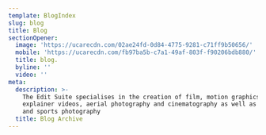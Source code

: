 ```yaml
---
template: BlogIndex
slug: blog
title: Blog
sectionOpener:
  image: 'https://ucarecdn.com/02ae24fd-0d84-4775-9281-c71ff9b50656/'
  mobile: 'https://ucarecdn.com/fb97ba5b-c7a1-49af-803f-f90206bdb880/'
  title: blog.
  byline: ''
  video: ''
meta:
  description: >-
    The Edit Suite specialises in the creation of film, motion graphics,
    explainer videos, aerial photography and cinematography as well as studio
    and sports photography
  title: Blog Archive
---
```

